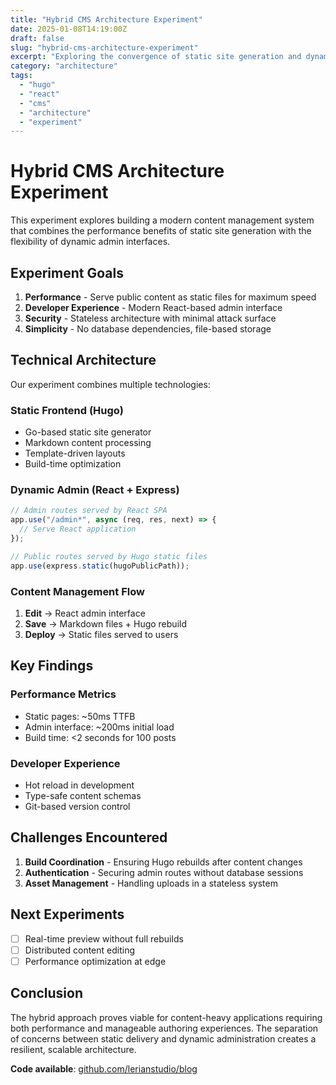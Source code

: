 ```yaml
---
title: "Hybrid CMS Architecture Experiment"
date: 2025-01-08T14:19:00Z
draft: false
slug: "hybrid-cms-architecture-experiment"
excerpt: "Exploring the convergence of static site generation and dynamic content management through a custom Hugo + React architecture experiment."
category: "architecture"
tags:
  - "hugo"
  - "react"
  - "cms"
  - "architecture"
  - "experiment"
---
```


# Hybrid CMS Architecture Experiment

This experiment explores building a modern content management system that combines the performance benefits of static site generation with the flexibility of dynamic admin interfaces.

## Experiment Goals

1. **Performance** - Serve public content as static files for maximum speed
2. **Developer Experience** - Modern React-based admin interface
3. **Security** - Stateless architecture with minimal attack surface
4. **Simplicity** - No database dependencies, file-based storage

## Technical Architecture

Our experiment combines multiple technologies:

### Static Frontend (Hugo)
- Go-based static site generator
- Markdown content processing
- Template-driven layouts
- Build-time optimization

### Dynamic Admin (React + Express)
```typescript
// Admin routes served by React SPA
app.use("/admin*", async (req, res, next) => {
  // Serve React application
});

// Public routes served by Hugo static files
app.use(express.static(hugoPublicPath));
```

### Content Management Flow

1. **Edit** → React admin interface
2. **Save** → Markdown files + Hugo rebuild
3. **Deploy** → Static files served to users

## Key Findings

### Performance Metrics
- Static pages: ~50ms TTFB
- Admin interface: ~200ms initial load
- Build time: <2 seconds for 100 posts

### Developer Experience
- Hot reload in development
- Type-safe content schemas
- Git-based version control

## Challenges Encountered

1. **Build Coordination** - Ensuring Hugo rebuilds after content changes
2. **Authentication** - Securing admin routes without database sessions
3. **Asset Management** - Handling uploads in a stateless system

## Next Experiments

- [ ] Real-time preview without full rebuilds
- [ ] Distributed content editing
- [ ] Performance optimization at edge

## Conclusion

The hybrid approach proves viable for content-heavy applications requiring both performance and manageable authoring experiences. The separation of concerns between static delivery and dynamic administration creates a resilient, scalable architecture.

**Code available**: [github.com/lerianstudio/blog](https://github.com/lerianstudio/blog)